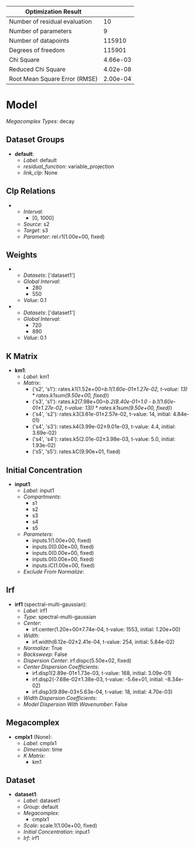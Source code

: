 | Optimization Result           |          |
|-------------------------------|----------|
| Number of residual evaluation | 10       |
| Number of parameters          | 9        |
| Number of datapoints          | 115910   |
| Degrees of freedom            | 115901   |
| Chi Square                    | 4.66e-03 |
| Reduced Chi Square            | 4.02e-08 |
| Root Mean Square Error (RMSE) | 2.00e-04 |

# Model

_Megacomplex Types_: decay

## Dataset Groups

* **default**:
  * *Label*: default
  * *residual_function*: variable_projection
  * *link_clp*: None

## Clp Relations

* 
    * *Interval*: 
      * [0, 1000]
    * *Source*: s2
    * *Target*: s3
    * *Parameter*: rel.r1(1.00e+00, fixed)
  

## Weights

* 
    * *Datasets*: ['dataset1']
    * *Global Interval*: 
      * 280
      * 550
    * *Value*: 0.1
  
* 
    * *Datasets*: ['dataset1']
    * *Global Interval*: 
      * 720
      * 890
    * *Value*: 0.1
  

## K Matrix

* **km1**:
    * *Label*: km1
    * *Matrix*: 
      * ('s2', 's1'): rates.k1(1.52e+00=_b.1(1.60e-01±1.27e-02, t-value: 13)_ * _rates.k1sum(9.50e+00, fixed)_)
      * ('s3', 's1'): rates.k2(7.98e+00=_b.2(8.40e-01=1.0 - _b.1(1.60e-01±1.27e-02, t-value: 13)_)_ * _rates.k1sum(9.50e+00, fixed)_)
      * ('s4', 's2'): rates.k3(3.61e-01±2.57e-02, t-value: 14, initial: 4.84e-01)
      * ('s4', 's3'): rates.k4(3.99e-02±9.01e-03, t-value: 4.4, initial: 3.69e-02)
      * ('s4', 's4'): rates.k5(2.01e-02±3.98e-03, t-value: 5.0, initial: 1.93e-02)
      * ('s5', 's5'): rates.kC(9.90e+01, fixed)
  

## Initial Concentration

* **input1**:
    * *Label*: input1
    * *Compartments*: 
      * s1
      * s2
      * s3
      * s4
      * s5
    * *Parameters*: 
      * inputs.1(1.00e+00, fixed)
      * inputs.0(0.00e+00, fixed)
      * inputs.0(0.00e+00, fixed)
      * inputs.0(0.00e+00, fixed)
      * inputs.iC(1.00e+00, fixed)
    * *Exclude From Normalize*: 
  

## Irf

* **irf1** (spectral-multi-gaussian):
    * *Label*: irf1
    * *Type*: spectral-multi-gaussian
    * *Center*: 
      * irf.center(1.20e+00±7.74e-04, t-value: 1553, initial: 1.20e+00)
    * *Width*: 
      * irf.width(6.12e-02±2.41e-04, t-value: 254, initial: 5.84e-02)
    * *Normalize*: True
    * *Backsweep*: False
    * *Dispersion Center*: irf.dispc(5.50e+02, fixed)
    * *Center Dispersion Coefficients*: 
      * irf.disp1(2.89e-01±1.73e-03, t-value: 168, initial: 3.09e-01)
      * irf.disp2(-7.68e-02±1.38e-03, t-value: -5.6e+01, initial: -8.34e-02)
      * irf.disp3(9.89e-03±5.63e-04, t-value: 18, initial: 4.70e-03)
    * *Width Dispersion Coefficients*: 
    * *Model Dispersion With Wavenumber*: False
  

## Megacomplex

* **cmplx1** (None):
    * *Label*: cmplx1
    * *Dimension*: time
    * *K Matrix*: 
      * km1
  

## Dataset

* **dataset1**:
    * *Label*: dataset1
    * *Group*: default
    * *Megacomplex*: 
      * cmplx1
    * *Scale*: scale.1(1.00e+00, fixed)
    * *Initial Concentration*: input1
    * *Irf*: irf1
  

